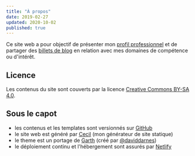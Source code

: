 ```yaml
---
title: "À propos"
date: 2019-02-27
updated: 2020-10-02
published: true
---
```

Ce site web a pour objectif de présenter mon [profil professionnel](/cv/) et de partager des [billets de blog](/blog/) en relation avec mes domaines de compétence ou d'intérêt.

## Licence

Les contenus du site sont couverts par la licence [Creative Commons BY-SA 4.0](https://creativecommons.org/licenses/by-sa/4.0/deed.fr).

## Sous le capot

* les contenus et les templates sont versionnés sur [GitHub](https://github.com/ArnaudLigny/arnaudligny.fr/)
* le site web est généré par [Cecil](https://cecil.app) (mon générateur de site statique)
* le theme est un portage de [Garth](https://github.com/daviddarnes/garth) (créé par [@daviddarnes](https://github.com/daviddarnes))
* le déploiement continu et l'hébergement sont assurés par [Netlify](https://netlify.com)
